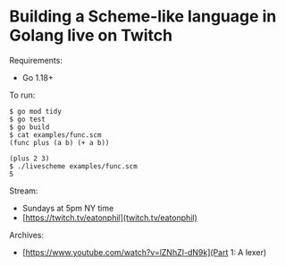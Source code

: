 # Building a Scheme-like language in Golang live on Twitch

Requirements:
* Go 1.18+

To run:

```shell
$ go mod tidy
$ go test
$ go build
$ cat examples/func.scm
(func plus (a b) (+ a b))

(plus 2 3)
$ ./livescheme examples/func.scm
5
```

Stream:
* Sundays at 5pm NY time
* [https://twitch.tv/eatonphil](twitch.tv/eatonphil)

Archives:
* [https://www.youtube.com/watch?v=lZNhZI-dN9k](Part 1: A lexer)

